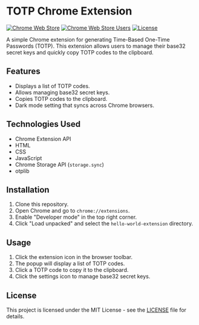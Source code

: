 # TOTP Chrome Extension

[![Chrome Web Store](https://img.shields.io/chrome-web-store/v/your-extension-id.svg)](https://chrome.google.com/webstore/detail/your-extension-id)
[![Chrome Web Store Users](https://img.shields.io/chrome-web-store/users/your-extension-id.svg)](https://chrome.google.com/webstore/detail/your-extension-id)
[![License](https://img.shields.io/badge/license-MIT-blue.svg)](LICENSE)

A simple Chrome extension for generating Time-Based One-Time Passwords (TOTP). This extension allows users to manage their base32 secret keys and quickly copy TOTP codes to the clipboard.

## Features

-   Displays a list of TOTP codes.
-   Allows managing base32 secret keys.
-   Copies TOTP codes to the clipboard.
-   Dark mode setting that syncs across Chrome browsers.

## Technologies Used

-   Chrome Extension API
-   HTML
-   CSS
-   JavaScript
-   Chrome Storage API (`storage.sync`)
-   otplib

## Installation

1.  Clone this repository.
2.  Open Chrome and go to `chrome://extensions`.
3.  Enable "Developer mode" in the top right corner.
4.  Click "Load unpacked" and select the `hello-world-extension` directory.

## Usage

1.  Click the extension icon in the browser toolbar.
2.  The popup will display a list of TOTP codes.
3.  Click a TOTP code to copy it to the clipboard.
4.  Click the settings icon to manage base32 secret keys.

## License

This project is licensed under the MIT License - see the [LICENSE](LICENSE) file for details.
